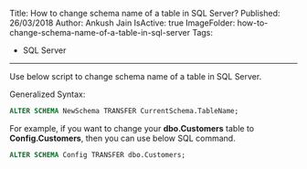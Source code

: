 Title: How to change schema name of a table in SQL Server?
Published: 26/03/2018
Author: Ankush Jain
IsActive: true
ImageFolder: how-to-change-schema-name-of-a-table-in-sql-server
Tags:
  - SQL Server
---
Use below script to change schema name of a table in SQL Server.

Generalized Syntax:
```sql
ALTER SCHEMA NewSchema TRANSFER CurrentSchema.TableName;
```

For example, if you want to change your **dbo.Customers** table to **Config.Customers**, then you can use below SQL command.
```sql
ALTER SCHEMA Config TRANSFER dbo.Customers;
```

                
